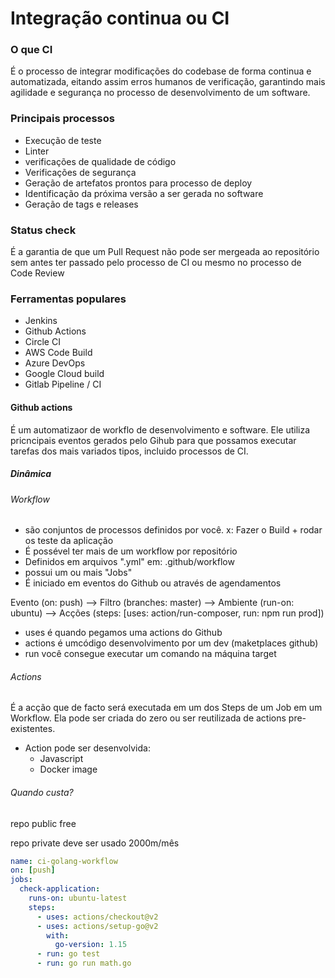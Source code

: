 # Integração continua ou CI

### O que CI

É o processo de integrar modificações do codebase de forma continua e automatizada, eitando assim erros humanos de verificação, garantindo mais agilidade e segurança no processo de desenvolvimento de um software.

### Principais processos

- Execução de teste
- Linter
- verificações de qualidade de código
- Verificações de segurança
- Geração de artefatos prontos para processo de deploy
- Identificação da próxima versão a ser gerada no software
- Geração de tags e releases

### Status check

É a garantia de que um Pull Request não pode ser mergeada ao repositório sem antes ter passado pelo processo de CI ou mesmo no processo de Code Review

### Ferramentas populares

- Jenkins
- Github Actions
- Circle CI
- AWS Code Build
- Azure DevOps
- Google Cloud build
- Gitlab Pipeline / CI

#### Github actions

É um automatizaor de workflo de desenvolvimento e software. Ele utiliza pricncipais eventos gerados pelo Gihub para que possamos executar tarefas dos mais variados tipos, incluido processos de CI.

##### Dinâmica

###### Workflow

- são conjuntos de processos definidos por você. x: Fazer o Build + rodar os teste da aplicação
- É possével ter mais de um workflow por repositório
- Definidos em arquivos ".yml" em: .github/workflow
- possui um ou mais "Jobs"
- É iniciado em eventos do Github ou através de agendamentos

Evento (on: push) --> Filtro (branches: master) --> Ambiente (run-on: ubuntu) --> Acções (steps: [uses: action/run-composer, run: npm run prod])

- uses é quando pegamos uma actions do Github
- actions é umcódigo desenvolvimento por um dev (maketplaces github)
- run você consegue executar um comando na máquina target

###### Actions

É a acção que de facto será executada em um dos Steps de um Job em um Workflow. Ela pode ser criada do zero ou ser reutilizada de actions pre-existentes.

- Action pode ser desenvolvida:
  - Javascript
  - Docker image

###### Quando custa?

repo public free

repo private deve ser usado 2000m/mês

```yml
name: ci-golang-workflow
on: [push]
jobs:
  check-application:
    runs-on: ubuntu-latest
    steps:
      - uses: actions/checkout@v2
      - uses: actions/setup-go@v2
        with:
          go-version: 1.15
      - run: go test
      - run: go run math.go
```
